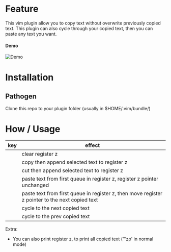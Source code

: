 # Feature
This vim plugin allow you to copy text without overwrite previously copied text.
This plugin can also cycle through your copied text, then you can paste any text you want.

#### Demo
![Demo](docs/demo.gif)

# Installation
## Pathogen

Clone this repo to your plugin folder (usually in $HOME/.vim/bundle/)

# How / Usage

| key     | effect                                                                                          |
|---------|-------------------------------------------------------------------------------------------------|
| <a-z>   | clear register z                                                                                |
| <a-c>   | copy then append selected text to register z                                                    |
| <a-x>   | cut then append selected text to register z                                                     |
| <a-o>   | paste text from first queue in register z, register z pointer unchanged                         |
| <a-s-o> | paste text from first queue in register z, then move register z pointer to the next copied text |
| <a-a>   | cycle to the next copied text                                                                   |
| <a-d>   | cycle to the prev copied text                                                                   |

Extra:
- You can also print register z, to print all copied text ('"zp' in normal mode)
